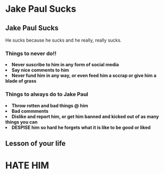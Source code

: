 <!DOCTYPE html>
<html>
   
  <head>
   <meta charset="utf-8">
    <meta name="viewport" content="width=device-width">
   
  <h1>Jake Paul Sucks</h1>  
    <link href="style.css" rel="stylesheet" type="text/css" />
  </head>
  <body>
    <h2>Jake Paul Sucks</h2>
    <p>He sucks because he sucks and he really, really sucks.</p>
   <h3>Things to <strong>never<d/strong> do!!</h3>
  <li>Never suscribe to him in any form of social media</li>
      <li>Say nice comments to him</li>
      <li>Never fund him in any way, or even feed him a sccrap or give him a blade of grass</li>
      <h3>Things to <bold>always</bold> do to Jake Paul</h3>
      <li>Throw rotten and bad things @ him</li>
      <li>Bad commments</li>
      <li>Dislike and report him, or get him banned and kicked out of as many things you can</li>
      <li><bold>DESPISE</bold> him so hard he forgets what it is like to be good or liked</li>
  </body>
      <h2>Lesson of your life</h2>
<h1>HATE HIM</h1>
</html>
